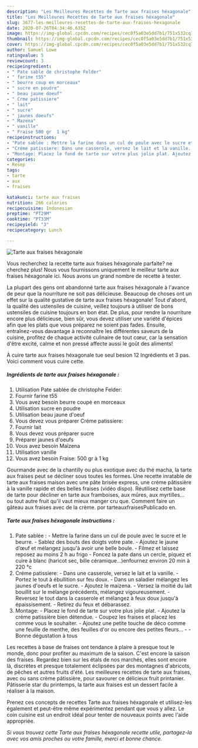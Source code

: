 ```yaml
---
description: "Les Meilleures Recettes de Tarte aux fraises héxagonale"
title: "Les Meilleures Recettes de Tarte aux fraises héxagonale"
slug: 3677-les-meilleures-recettes-de-tarte-aux-fraises-hexagonale
date: 2020-07-26T04:34:46.635Z
image: https://img-global.cpcdn.com/recipes/cec0f5a03e5dd7b1/751x532cq70/tarte-aux-fraises-hexagonale-photo-principale-de-la-recette.jpg
thumbnail: https://img-global.cpcdn.com/recipes/cec0f5a03e5dd7b1/751x532cq70/tarte-aux-fraises-hexagonale-photo-principale-de-la-recette.jpg
cover: https://img-global.cpcdn.com/recipes/cec0f5a03e5dd7b1/751x532cq70/tarte-aux-fraises-hexagonale-photo-principale-de-la-recette.jpg
author: Samuel Lowe
ratingvalue: 5
reviewcount: 3
recipeingredient:
- " Pate sable de christophe Felder"
- " farine t55"
- " beurre coup en morceaux"
- " sucre en poudre"
- " beau jaune doeuf"
- " Crme patissiere"
- " lait"
- " sucre"
- " jaunes doeufs"
- " Mazena"
- " vanille"
- " Fraise 500 gr  1 kg"
recipeinstructions:
- "Pate sablée : Mettre la farine dans un cul de poule avec le sucre et le beurre. Sablez des bouts des doigts votre pate. Ajoutez le jaune d’œuf et mélangez jusqu&#39;à avoir une belle boule. Filmez et laissez reposez au moins 2 h au frigo Foncez la pate dans un cercle, piquez et cuire à blanc (haricot sec, bille céramique...)enfournez environ 20 min à 220 °c"
- "Créme patissiere: Dans une casserole, versez le lait et la vanille. Portez le tout à ébullition sur feu doux. Dans un saladier mélangez les jaunes d&#39;oeufs et le sucre. Ajoutez le maizena. Versez la moitié du lait bouillit sur le mélange précédents, mélangez vigoureusement. Reversez le tout dans la casserole et mélangez à feux doux jusqu&#39;à épaissisement. Retirez du feux et débarassez."
- "Montage: Placez le fond de tarte sur votre plus jolie plat. Ajoutez la créme patissière bien détendue. Coupez les fraises et placez les comme vous le souhaiter. Ajoutez une petite touche de déco comme une feuille de menthe, des feuilles d&#39;or ou encore des petites fleurs...  Bonne dégustation à tous"
categories:
- Resep
tags:
- tarte
- aux
- fraises

katakunci: tarte aux fraises 
nutrition: 266 calories
recipecuisine: Indonesian
preptime: "PT29M"
cooktime: "PT33M"
recipeyield: "3"
recipecategory: Lunch

---
```



![Tarte aux fraises héxagonale](https://img-global.cpcdn.com/recipes/cec0f5a03e5dd7b1/751x532cq70/tarte-aux-fraises-hexagonale-photo-principale-de-la-recette.jpg)

Vous recherchez la recette tarte aux fraises héxagonale parfaite? ne cherchez plus! Nous vous fournissons uniquement le meilleur tarte aux fraises héxagonale ici. Nous avons un grand nombre de recette à tester.

La plupart des gens ont abandonné tarte aux fraises héxagonale à l'avance de peur que la nourriture ne soit pas délicieuse. Beaucoup de choses ont un effet sur la qualité gustative de tarte aux fraises héxagonale! Tout d'abord, la qualité des ustensiles de cuisine, veillez toujours à utiliser de bons ustensiles de cuisine toujours en bon état. De plus, pour rendre la nourriture encore plus délicieuse, bien sûr, vous devez utiliser une variété d'épices afin que les plats que vous préparez ne soient pas fades. Ensuite, entraînez-vous davantage à reconnaître les différentes saveurs de la cuisine, profitez de chaque activité culinaire de tout cœur, car la sensation d'être excité, calme et non pressé affecte aussi le goût des aliments!

<!--inarticleads1-->

À cuire tarte aux fraises héxagonale tue seul besion 12 Ingrédients et 3 pas. Voici comment vous cuire cette.

##### Ingrédients de tarte aux fraises héxagonale :

1. Utilisation  Pate sablée de christophe Felder:
1. Fournir  farine t55
1. Vous avez besoin  beurre coupé en morceaux
1. Utilisation  sucre en poudre
1. Utilisation  beau jaune d&#39;oeuf
1. Vous devez vous préparer  Créme patissiere:
1. Fournir  lait
1. Vous devez vous préparer  sucre
1. Préparer  jaunes d&#39;oeufs
1. Vous avez besoin  Maïzena
1. Utilisation  vanille
1. Vous avez besoin  Fraise: 500 gr à 1 kg


Gourmande avec de la chantilly ou plus exotique avec du thé macha, la tarte aux fraises peut se décliner sous toutes les formes. Une recette inratable de tarte aux fraises maison avec une pâte brisée express, une crème pâtissière à la vanille rapide et des belles fraises (vidéo dispo). Réutilisez cette base de tarte pour décliner en tarte aux framboises, aux mûres, aux myrtilles… ou tout autre fruit qu&#39;il vaut mieux manger cru que. Comment faire un gâteau aux fraises avec de la crème. por tarteauxfraisesPublicado en. 

<!--inarticleads2-->

##### Tarte aux fraises héxagonale instructions :

1. Pate sablée : - Mettre la farine dans un cul de poule avec le sucre et le beurre. - Sablez des bouts des doigts votre pate. - Ajoutez le jaune d’œuf et mélangez jusqu&#39;à avoir une belle boule. - Filmez et laissez reposez au moins 2 h au frigo - Foncez la pate dans un cercle, piquez et cuire à blanc (haricot sec, bille céramique...)enfournez environ 20 min à 220 °c
1. Créme patissiere: - Dans une casserole, versez le lait et la vanille. - Portez le tout à ébullition sur feu doux. - Dans un saladier mélangez les jaunes d&#39;oeufs et le sucre. - Ajoutez le maizena. - Versez la moitié du lait bouillit sur le mélange précédents, mélangez vigoureusement. - Reversez le tout dans la casserole et mélangez à feux doux jusqu&#39;à épaissisement. - Retirez du feux et débarassez.
1. Montage: - Placez le fond de tarte sur votre plus jolie plat. - Ajoutez la créme patissière bien détendue. - Coupez les fraises et placez les comme vous le souhaiter. - Ajoutez une petite touche de déco comme une feuille de menthe, des feuilles d&#39;or ou encore des petites fleurs... -  - Bonne dégustation à tous


Les recettes à base de fraises ont tendance à plaire à presque tout le monde, donc pour profiter au maximum de la saison. C&#39;est encore la saison des fraises. Regardez bien sur les étals de nos marchés, elles sont encore là, discrètes et presque totalement éclipsées par des montagnes d&#39;abricots, de pêches et autres fruits d&#39;été. Les meilleures recettes de tarte aux fraises, avec ou sans crème pâtissière, pour savourer ce délicieux fruit printanier. Pâtisserie star du printemps, la tarte aux fraises est un dessert facile à réaliser à la maison. 

<!--inarticleads1-->

<p>
Prenez ces concepts de recettes Tarte aux fraises héxagonale et utilisez-les également et peut-être même expérimentez pendant que vous y allez. Le coin cuisine est un endroit idéal pour tenter de nouveaux points avec l'aide appropriée.
</p>

<p>
<i>Si vous trouvez cette Tarte aux fraises héxagonale recette utile, partagez-la avec vos amis proches ou votre famille, merci et bonne chance.</i>
</p>
